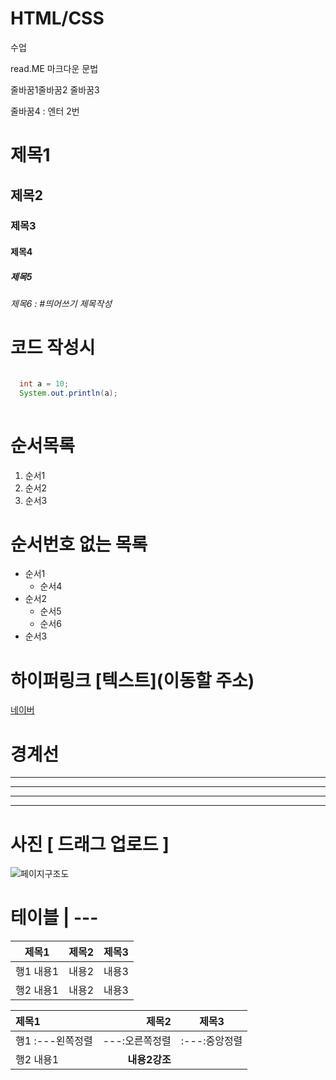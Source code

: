 # HTML/CSS
수업


read.ME 마크다운 문법

줄바꿈1줄바꿈2
줄바꿈3

줄바꿈4 : 엔터 2번

# 제목1
## 제목2
### 제목3
#### 제목4
##### 제목5
###### 제목6 : #띄어쓰기 제목작성

# 코드 작성시
```java

  int a = 10;
  System.out.println(a);
  
```

# 순서목록 
1. 순서1
2. 순서2
3. 순서3

# 순서번호 없는 목록
- 순서1
  - 순서4
- 순서2
  - 순서5
  - 순서6
- 순서3

# 하이퍼링크 [텍스트](이동할 주소)
[네이버](https://www.naver.com/)

# 경계선
---
----
-----
------

# 사진 [ 드래그 업로드 ]
![페이지구조도](https://user-images.githubusercontent.com/78428879/216248468-cf0a761a-b13c-42bd-947e-c1b3c6ff98f7.jpg)

# 테이블 | ---
|제목1|제목2|제목3|
|---|---|---|
|행1 내용1|내용2|내용3|
|행2 내용1|내용2|내용3|

|제목1|제목2|제목3|
|:---|---:|:---:|
|행1 :---왼쪽정렬|---:오른쪽정렬|:---:중앙정렬|
|행2 내용1|**내용2강조**| |

